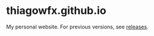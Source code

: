 thiagowfx.github.io
===================

My personal website. For previous versions, see [releases](https://github.com/thiagowfx/thiagowfx.github.io/releases).
